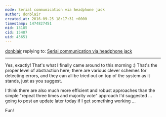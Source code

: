 ```yaml
---
node: Serial communication via headphone jack
author: donblair
created_at: 2016-09-25 18:17:31 +0000
timestamp: 1474827451
nid: 13185
cid: 15487
uid: 43651
---
```




[donblair](../profile/donblair) replying to: [Serial communication via headphone jack](../notes/rmeister/06-10-2016/serial-communication-via-headphone-jack)

----
Yes, exactly! That's what I finally came around to this morning :)  That's the proper level of abstraction here; there are various clever schemes for detecting errors, and they can all be tried out on top of the system as it stands, just as you suggest.

I think there are also much more efficient and robust approaches than the simple "repeat three times and majority vote" approach I'd suggested ... going to post an update later today if I get something working ... 

Fun!